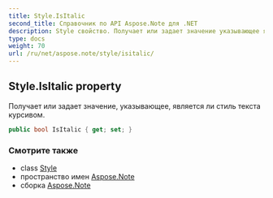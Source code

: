 ```yaml
---
title: Style.IsItalic
second_title: Справочник по API Aspose.Note для .NET
description: Style свойство. Получает или задает значение указывающее является ли стиль текста курсивом.
type: docs
weight: 70
url: /ru/net/aspose.note/style/isitalic/
---
```

## Style.IsItalic property

Получает или задает значение, указывающее, является ли стиль текста курсивом.

```csharp
public bool IsItalic { get; set; }
```

### Смотрите также

* class [Style](../)
* пространство имен [Aspose.Note](../../style/)
* сборка [Aspose.Note](../../../)



